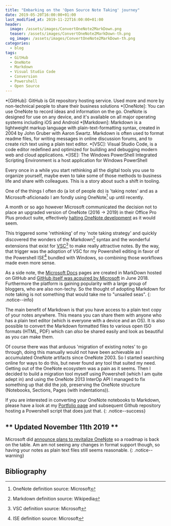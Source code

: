 ```yaml
---
title: "Embarking on the 'Open Source Note Taking' journey"
date: 2019-05-20T16:00:00+01:00
last_modified_at: 2019-11-22T16:00:00+01:00
header:  
  image: /assets/images/ConvertOneNote2MarkDown.png
  teaser: /assets/images/ConvertOneNote2MarkDown-th.png
  og_image: /assets/images/ConvertOneNote2MarkDown-th.png
categories:
  - blog
tags:
  - GitHub
  - OneNote
  - Markdown
  - Visual Studio Code
  - Conversion
  - Powershell
  - Open Source
---
```

<!-- Begin Abbreviations -->
*[GitHub]: GitHub is Git repository hosting service. Used more and more by non-technical people to share their business solutions
*[OneNote]: You can use OneNote to record ideas and information on the go. OneNote is designed for use on any device, and it's available on all major operating systems including iOS and Android
*[Markdown]: Markdown is a lightweight markup language with plain-text-formatting syntax, created in 2004 by John Gruber with Aaron Swartz. Markdown is often used to format readme files, for writing messages in online discussion forums, and to create rich text using a plain text editor.
*[VSC]: Visual Studio Code, is a code editor redefined and optimized for building and debugging modern web and cloud applications.
*[ISE]: The Windows PowerShell Integrated Scripting Environment is a host application for Windows PowerShell
<!-- End Abbreviations -->
Every once in a while you start rethinking all the digital tools you use to organize yourself, maybe even to take some of those methods to business life and share with colleagues. This is a story about such a shift in tooling.

One of the things I often do (a lot of people do) is 'taking notes' and as a Microsoft-aficionado I am fondly using OneNote[^2] up until recently.

A month or so ago however Microsoft communicated the decision not to place an upgraded version of OneNote (2016 -> 2019) in their Office Pro Plus product suite, effectively [halting OneNote development][1] as it would seem.

This triggered some 'rethinking' of my 'note taking strategy' and quickly discovered the wonders of the Markdown[^3] syntax and the wonderful extensions that exist for [VSC][5][^4] to make really attractive notes. By the way, that trigger was the adoption of VSC for my Powershell editing in favor of the Powershell ISE[^5] bundled with Windows, so combining those workflows made even more sense.

As a side note, the [Microsoft Docs][2] pages are created in MarkDown hosted on GitHub and [GitHub itself was acquired by Microsoft][6] in June 2018. Furthermore the platform is gaining popularity with a large group of bloggers, who are also non-techy. So the thought of adopting Markdown for note taking is not something that would take me to "unsailed seas".
{: .notice--info}

The main benefit of Markdown is that you have access to a plain text copy of your notes anywhere. This means you can share them with anyone who has a plain text editor (which is everyone with a device and an OS). It is also possible to convert the Markdown formatted files to various open ISO formats (HTML, PDF) which can *also* be shared easily and look as beautiful as you can make them.

Of course there was that arduous 'migration of existing notes' to go through, doing this manually would not have been achievable as I accumulated OneNote artifacts since OneNote 2003. So I started searching online for ways to do this, but never found any tool that suited my need. Getting out of the OneNote ecosystem was a pain as it seems. Then I decided to build a migration tool myself using Powershell (which I am quite adept in) and using the OneNote 2013 InterOp API I managed to fix something up that did the job, preserving the OneNote structure (Notebooks, Sections, Pages (with indentations)).

If you are interested in converting your OneNote notebooks to Markdown, please have a look at my [Portfolio page][4] and subsequent Github repository hosting a Powershell script that does just that.
{: .notice--success}

## \*\* Updated November 11th 2019 \*\*

Microsoft did [announce plans to revitalize OneNote][3] so a roadmap is back on the table. Am am not seeing any changes in format support though, so having your notes as plain text files still seems reasonable.
{: .notice--warning}

## Bibliography

[^2]: OneNote definition source: Microsoft
[^3]: Markdown definition source: Wikipedia
[^4]: VSC definition source: Microsoft
[^5]: ISE definition source: Microsoft

<!-- Begin References -->
[1]: https://www.theverge.com/2018/4/18/17252312/microsoft-office-2019-onenote-windows-10-app
[2]: https://docs.microsoft.com
[3]: https://www.theverge.com/2019/11/7/20953691/microsoft-onenote-to-do-integration-fluid-framework-future-features-ignite-2019
[4]: /portfolio/ConvertOneNote2MarkDown/
[5]: https://code.visualstudio.com/download
[6]: https://news.microsoft.com/2018/06/04/microsoft-to-acquire-github-for-7-5-billion/
<!-- End References -->
